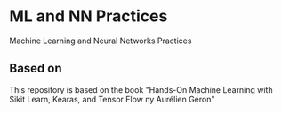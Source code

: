 # ML and NN Practices
Machine Learning and Neural Networks Practices

## Based on
This repository is based on the book  "Hands-On Machine Learning with Sikit Learn, Kearas, 
and Tensor Flow ny Aurélien Géron"

